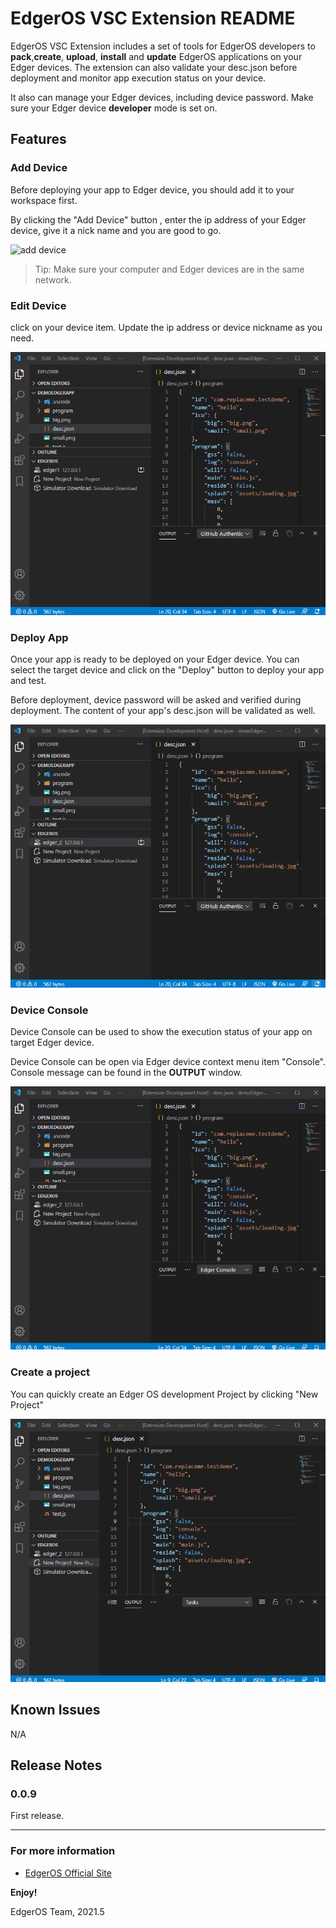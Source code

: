 # EdgerOS VSC Extension README

EdgerOS VSC Extension includes a set of tools for EdgerOS developers to **pack**,**create**, **upload**, **install** and **update** EdgerOS applications on your Edger devices. The extension can also validate your desc.json before deployment and monitor app execution status on your device.

It also can manage your Edger devices, including device password. Make sure your Edger device **developer** mode is set on.

## Features

### Add Device

Before deploying your app to Edger device, you should add it to your workspace first.

By clicking the "Add  Device" button , enter the ip address of your Edger device, give it a nick name and you are good to go.

![add device](media/add_device.gif)

> Tip: Make sure your computer and Edger devices are in the same network.

### Edit Device

 click on your device item. Update the ip address or device nickname as you need.

![edit device](media/edit-device.gif)

### Deploy App

Once your app is ready to be deployed on your Edger device. You can select the target device and click on the "Deploy" button to deploy your app and test.

Before deployment, device password will be asked and verified during deployment. The content of your app's desc.json will be validated as well.

![deploy app](media/deploy.gif)

### Device Console

Device Console can be used to show the execution status of your app on target Edger device.

Device Console can be open via Edger device context menu item "Console". Console message can be found in the **OUTPUT** window.

![deploy app](media/output.gif)

### Create a project
You can quickly create an Edger OS development Project by clicking "New Project"

![deploy app](media/create_project.gif)



## Known Issues

N/A

## Release Notes

### 0.0.9

First release.

-----------------------------------------------------------------------------------------------------------

### For more information

* [EdgerOS Official Site](https://www.edgeros.com)

**Enjoy!**

EdgerOS Team, 2021.5
